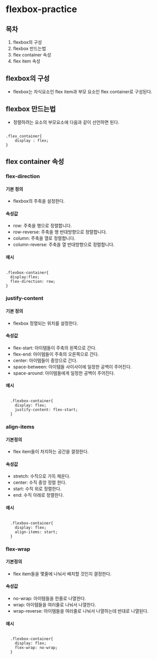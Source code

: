 # flexbox-practice

## 목차

1. flexbox의 구성
2. flexbox 만드는법
3. flex container 속성
4. flex item 속성

## flexbox의 구성

- flexbox는 자식요소인 flex item과 부모 요소인 flex container로 구성된다.

## flexbox 만드는법

- 정렬하려는 요소의 부모요소에 다음과 같이 선언하면 된다.

<pre><code>
.flex_container{
    display : flex; 
}
</code></pre>

## flex container 속성

### flex-direction

#### 기본 정의

- flexbox의 주축을 설정한다.

#### 속성값

- row: 주축을 행으로 정렬합니다.
- row-reverse: 주축을 행 반대방향으로 정렬합니다.
- column: 주축을 열로 정렬합니다.
- column-reverse: 주축을 열 반대방향으로 정렬합니다.

#### 예시

<pre><code>
.flexbox-container{
  display:flex;
  flex-direction: row; 
}
</code></pre>

### justify-content

#### 기본 정의

- flexbox 정렬되는 위치를 설정한다.

#### 속성값

- flex-start: 아이템들이 주축의 왼쪽으로 간다.
- flex-end: 아이템들이 주축의 오른쪽으로 간다.
- center: 아이템들이 중앙으로 간다.
- space-between: 아이템들 사이사이에 일정한 공백이 주어진다.
- space-around: 아이템들에게 일정한 공백이 주어진다.

#### 예시

<pre><code>
  .flexbox-container{
    display: flex;
    justify-content: flex-start;
  }
</code></pre>

### align-items

#### 기본정의

- flex item들이 차지하는 공간을 결정한다.

#### 속성값

- stretch: 수직으로 가득 채운다.
- center: 수직 중앙 정렬 한다.
- start: 수직 위로 정렬한다.
- end: 수직 아래로 정렬한다.

#### 예시

<pre><code>
  .flexbox-container{
    display: flex;
    align-items: start;
  }
</code></pre>

### flex-wrap

#### 기본정의

- flex item들을 몇줄에 나눠서 배치할 것인지 결정한다.

#### 속성값

- no-wrap: 아이템들을 한줄로 나열한다.
- wrap: 아이템들을 여러줄로 나눠서 나열한다.
- wrap-reverse: 아이템들을 여러줄로 나눠서 나열하는데 반대로 나열된다.

#### 예시

<pre><code>
  .flexbox-container{
    display: flex;
    flex-wrap: no-wrap;
  }
<code><pre>
